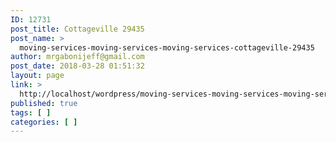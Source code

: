 ```yaml
---
ID: 12731
post_title: Cottageville 29435
post_name: >
  moving-services-moving-services-moving-services-cottageville-29435
author: mrgabonijeff@gmail.com
post_date: 2018-03-28 01:51:32
layout: page
link: >
  http://localhost/wordpress/moving-services-moving-services-moving-services-cottageville-29435/
published: true
tags: [ ]
categories: [ ]
---
```

